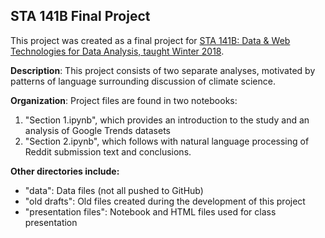 ## STA 141B Final Project

This project was created as a final project for [STA 141B: Data & Web Technologies for Data Analysis, taught Winter 2018](https://jsharpna.github.io/141B/index.html).

**Description**: This project consists of two separate analyses, motivated by patterns of language surrounding discussion of climate science.

**Organization**: Project files are found in two notebooks:
1. "Section 1.ipynb", which provides an introduction to the study and an analysis of Google Trends datasets
2. "Section 2.ipynb", which follows with natural language processing of Reddit submission text and conclusions.

**Other directories include:**
- "data": Data files (not all pushed to GitHub)
- "old drafts": Old files created during the development of this project
- "presentation files": Notebook and HTML files used for class presentation
